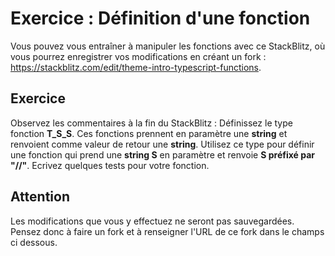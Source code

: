 # Exercice : Définition d'une fonction

Vous pouvez vous entraîner à manipuler les fonctions avec ce StackBlitz, où vous pourrez enregistrer vos modifications en créant un fork : https://stackblitz.com/edit/theme-intro-typescript-functions.

## Exercice

Observez les commentaires à la fin du StackBlitz : Définissez le type fonction **T_S_S**. Ces fonctions prennent en paramètre une **string** et renvoient comme valeur de retour une **string**. Utilisez ce type pour définir une fonction qui prend une **string S** en paramètre et renvoie **S préfixé par "//"**. Ecrivez quelques tests pour votre fonction.

## Attention

Les modifications que vous y effectuez ne seront pas sauvegardées. Pensez donc à faire un fork et à renseigner l'URL de ce fork dans le champs ci dessous.

